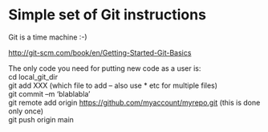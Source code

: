 # Simple set of Git instructions

Git is a time machine :-)


http://git-scm.com/book/en/Getting-Started-Git-Basics  

The only code you need for putting new code as a user is:  
cd local_git_dir  
git add XXX (which file to add – also use * etc for multiple files)  
git commit –m ‘blablabla’  
git remote add origin https://github.com/myaccount/myrepo.git  (this is done only once)  
git push origin main  
  
